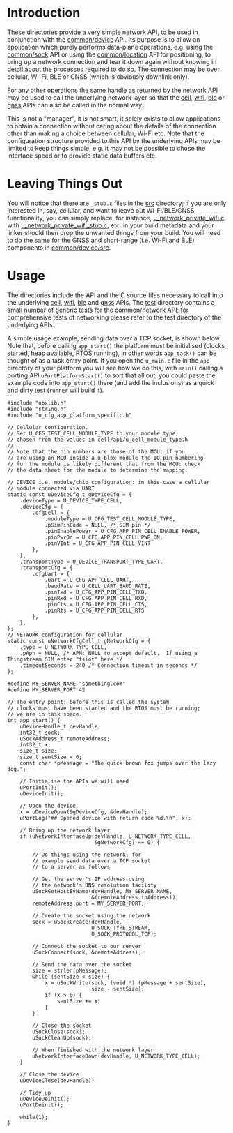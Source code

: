# Introduction
These directories provide a very simple network API, to be used in conjunction with the [common/device](/common/device) API.  Its purpose is to allow an application which purely performs data-plane operations, e.g. using the [common/sock](/common/sock) API or using the [common/location](/common/location) API for positioning, to bring up a network connection and tear it down again without knowing in detail about the processes required to do so.  The connection may be over cellular, Wi-Fi, BLE or GNSS (which is obviously downlink only).

For any other operations the same handle as returned by the network API may be used to call the underlying network layer so that the [cell](/cell), [wifi](/wifi), [ble](/ble) or [gnss](/gnss) APIs can also be called in the normal way.

This is not a "manager", it is not smart, it solely exists to allow applications to obtain a connection without caring about the details of the connection other than making a choice between cellular, Wi-Fi etc.  Note that the configuration structure provided to this API by the underlying APIs may be limited to keep things simple, e.g. it may not be possible to chose the interface speed or to provide static data buffers etc.

# Leaving Things Out
You will notice that there are `_stub.c` files in the [src](src) directory; if you are only interested in, say, cellular, and want to leave out Wi-Fi/BLE/GNSS functionality, you can simply replace, for instance, [u_network_private_wifi.c](src/u_network_private_wifi.c) with [u_network_private_wifi_stub.c](src/u_network_private_wifi_stub.c), etc. in your build metadata and your linker should then drop the unwanted things from your build.  You will need to do the same for the GNSS and short-range (i.e. Wi-Fi and BLE) components in [common/device/src](/common/device/src).

# Usage
The directories include the API and the C source files necessary to call into the underlying [cell](/cell), [wifi](/wifi), [ble](/ble) and [gnss](/gnss) APIs.  The [test](test) directory contains a small number of generic tests for the [common/network](/common/network) API; for comprehensive tests of networking please refer to the test directory of the underlying APIs.

A simple usage example, sending data over a TCP socket, is shown below.  Note that, before calling `app_start()` the platform must be initialised (clocks started, heap available, RTOS running), in other words `app_task()` can be thought of as a task entry point.  If you open the `u_main.c` file in the `app` directory of your platform you will see how we do this, with `main()` calling a porting API `uPortPlatformStart()` to sort that all out; you could paste the example code into `app_start()` there (and add the inclusions) as a quick and dirty test (`runner` will build it).

```
#include "ubxlib.h"
#include "string.h"
#include "u_cfg_app_platform_specific.h"

// Cellular configuration.
// Set U_CFG_TEST_CELL_MODULE_TYPE to your module type,
// chosen from the values in cell/api/u_cell_module_type.h
//
// Note that the pin numbers are those of the MCU: if you
// are using an MCU inside a u-blox module the IO pin numbering
// for the module is likely different that from the MCU: check
// the data sheet for the module to determine the mapping.

// DEVICE i.e. module/chip configuration: in this case a cellular
// module connected via UART
static const uDeviceCfg_t gDeviceCfg = {
    .deviceType = U_DEVICE_TYPE_CELL,
    .deviceCfg = {
        .cfgCell = {
            .moduleType = U_CFG_TEST_CELL_MODULE_TYPE,
            .pSimPinCode = NULL, /* SIM pin */
            .pinEnablePower = U_CFG_APP_PIN_CELL_ENABLE_POWER,
            .pinPwrOn = U_CFG_APP_PIN_CELL_PWR_ON,
            .pinVInt = U_CFG_APP_PIN_CELL_VINT
        },
    },
    .transportType = U_DEVICE_TRANSPORT_TYPE_UART,
    .transportCfg = {
        .cfgUart = {
            .uart = U_CFG_APP_CELL_UART,
            .baudRate = U_CELL_UART_BAUD_RATE,
            .pinTxd = U_CFG_APP_PIN_CELL_TXD,
            .pinRxd = U_CFG_APP_PIN_CELL_RXD,
            .pinCts = U_CFG_APP_PIN_CELL_CTS,
            .pinRts = U_CFG_APP_PIN_CELL_RTS
        },
    },
};
// NETWORK configuration for cellular
static const uNetworkCfgCell_t gNetworkCfg = {
    .type = U_NETWORK_TYPE_CELL,
    .pApn = NULL, /* APN: NULL to accept default.  If using a Thingstream SIM enter "tsiot" here */
    .timeoutSeconds = 240 /* Connection timeout in seconds */
};

#define MY_SERVER_NAME "something.com"
#define MY_SERVER_PORT 42

// The entry point: before this is called the system
// clocks must have been started and the RTOS must be running;
// we are in task space.
int app_start() {
    uDeviceHandle_t devHandle;
    int32_t sock;
    uSockAddress_t remoteAddress;
    int32_t x;
    size_t size;
    size_t sentSize = 0;
    const char *pMessage = "The quick brown fox jumps over the lazy dog.";

    // Initialise the APIs we will need
    uPortInit();
    uDeviceInit();

    // Open the device
    x = uDeviceOpen(&gDeviceCfg, &devHandle);
    uPortLog("## Opened device with return code %d.\n", x);

    // Bring up the network layer
    if (uNetworkInterfaceUp(devHandle, U_NETWORK_TYPE_CELL,
                            &gNetworkCfg) == 0) {

        // Do things using the network, for
        // example send data over a TCP socket
        // to a server as follows

        // Get the server's IP address using
        // the network's DNS resolution facility
        uSockGetHostByName(devHandle, MY_SERVER_NAME,
                           &(remoteAddress.ipAddress));
        remoteAddress.port = MY_SERVER_PORT;

        // Create the socket using the network
        sock = uSockCreate(devHandle,
                           U_SOCK_TYPE_STREAM,
                           U_SOCK_PROTOCOL_TCP);

        // Connect the socket to our server
        uSockConnect(sock, &remoteAddress);

        // Send the data over the socket
        size = strlen(pMessage);
        while (sentSize < size) {
            x = uSockWrite(sock, (void *) (pMessage + sentSize),
                           size - sentSize);
            if (x > 0) {
                sentSize += x;
            }
        }

        // Close the socket
        uSockClose(sock);
        uSockCleanUp(sock);

        // When finished with the network layer
        uNetworkInterfaceDown(devHandle, U_NETWORK_TYPE_CELL);
    }

    // Close the device
    uDeviceClose(devHandle);

    // Tidy up
    uDeviceDeinit();
    uPortDeinit();

    while(1);
}
```